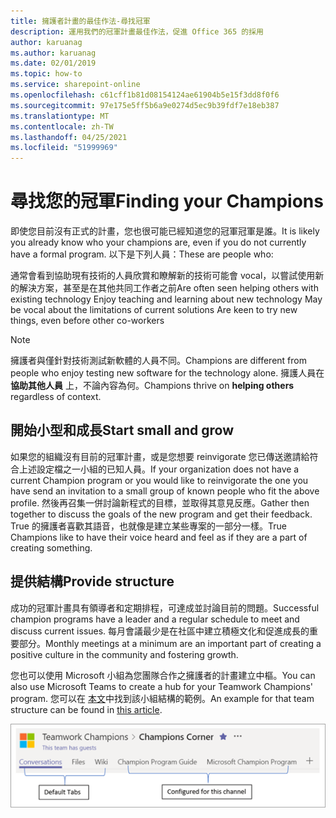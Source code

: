 ```yaml
---
title: 擁護者計畫的最佳作法-尋找冠軍
description: 運用我們的冠軍計畫最佳作法，促進 Office 365 的採用
author: karuanag
ms.author: karuanag
ms.date: 02/01/2019
ms.topic: how-to
ms.service: sharepoint-online
ms.openlocfilehash: c61cff1b81d08154124ae61904b5e15f3dd8f0f6
ms.sourcegitcommit: 97e175e5ff5b6a9e0274d5ec9b39fdf7e18eb387
ms.translationtype: MT
ms.contentlocale: zh-TW
ms.lasthandoff: 04/25/2021
ms.locfileid: "51999969"
---
```

# <a name="finding-your-champions"></a><span data-ttu-id="bbf96-103">尋找您的冠軍</span><span class="sxs-lookup"><span data-stu-id="bbf96-103">Finding your Champions</span></span> 

<span data-ttu-id="bbf96-104">即使您目前沒有正式的計畫，您也很可能已經知道您的冠軍冠軍是誰。</span><span class="sxs-lookup"><span data-stu-id="bbf96-104">It is likely you already know who your champions are, even if you do not currently have a formal program.</span></span>  <span data-ttu-id="bbf96-105">以下是下列人員：</span><span class="sxs-lookup"><span data-stu-id="bbf96-105">These are people who:</span></span>

<span data-ttu-id="bbf96-106">通常會看到協助現有技術的人員欣賞和瞭解新的技術可能會 vocal，以嘗試使用新的解決方案，甚至是在其他共同工作者之前</span><span class="sxs-lookup"><span data-stu-id="bbf96-106">Are often seen helping others with existing technology Enjoy teaching and learning about new technology May be vocal about the limitations of current solutions Are keen to try new things, even before other co-workers</span></span>

> [!NOTE]
> <span data-ttu-id="bbf96-107">擁護者與僅針對技術測試新軟體的人員不同。</span><span class="sxs-lookup"><span data-stu-id="bbf96-107">Champions are different from people who enjoy testing new software for the technology alone.</span></span> <span data-ttu-id="bbf96-108">擁護人員在 **協助其他人員** 上，不論內容為何。</span><span class="sxs-lookup"><span data-stu-id="bbf96-108">Champions thrive on **helping others** regardless of context.</span></span> 

## <a name="start-small-and-grow"></a><span data-ttu-id="bbf96-109">開始小型和成長</span><span class="sxs-lookup"><span data-stu-id="bbf96-109">Start small and grow</span></span>

<span data-ttu-id="bbf96-110">如果您的組織沒有目前的冠軍計畫，或是您想要 reinvigorate 您已傳送邀請給符合上述設定檔之一小組的已知人員。</span><span class="sxs-lookup"><span data-stu-id="bbf96-110">If your organization does not have a current Champion program or you would like to reinvigorate the one you have send an invitation to a small group of known people who fit the above profile.</span></span>  <span data-ttu-id="bbf96-111">然後再召集一併討論新程式的目標，並取得其意見反應。</span><span class="sxs-lookup"><span data-stu-id="bbf96-111">Gather then together to discuss the goals of the new program and get their feedback.</span></span> <span data-ttu-id="bbf96-112">True 的擁護者喜歡其語音，也就像是建立某些專案的一部分一樣。</span><span class="sxs-lookup"><span data-stu-id="bbf96-112">True Champions like to have their voice heard and feel as if they are a part of creating something.</span></span>  

## <a name="provide-structure"></a><span data-ttu-id="bbf96-113">提供結構</span><span class="sxs-lookup"><span data-stu-id="bbf96-113">Provide structure</span></span>

<span data-ttu-id="bbf96-114">成功的冠軍計畫具有領導者和定期排程，可達成並討論目前的問題。</span><span class="sxs-lookup"><span data-stu-id="bbf96-114">Successful champion programs have a leader and a regular schedule to meet and discuss current issues.</span></span>  <span data-ttu-id="bbf96-115">每月會議最少是在社區中建立積極文化和促進成長的重要部分。</span><span class="sxs-lookup"><span data-stu-id="bbf96-115">Monthly meetings at a minimum are an important part of creating a positive culture in the community and fostering growth.</span></span>  

<span data-ttu-id="bbf96-116">您也可以使用 Microsoft 小組為您團隊合作之擁護者的計畫建立中樞。</span><span class="sxs-lookup"><span data-stu-id="bbf96-116">You can also use Microsoft Teams to create a hub for your Teamwork Champions' program.</span></span>  <span data-ttu-id="bbf96-117">您可以在 [本文](/MicrosoftTeams/teams-adoption-your-first-teams)中找到該小組結構的範例。</span><span class="sxs-lookup"><span data-stu-id="bbf96-117">An example for that team structure can be found in [this article](/MicrosoftTeams/teams-adoption-your-first-teams).</span></span>

![團隊合作冠軍小組選項卡](media/teams-adoption-tab-example.png)
